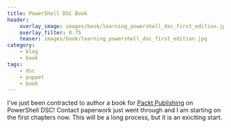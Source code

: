 ```yaml
---
title: PowerShell DSC Book
header:
    overlay_image: images/book/learning_powershell_dsc_first_edition.jpg
    overlay_filter: 0.75
    teaser: images/book/learning_powershell_dsc_first_edition.jpg
category:
    - blog
    - book
tags:
    - dsc
    - puppet
    - book
---
```


I've just been contracted to author a book for [Packt Publishing](https://www.packtpub.com/) on PowerShell DSC! Contact paperwork just went through and I am starting on the first chapters now. This will be a long process, but it is an exiciting start.
